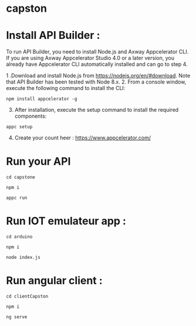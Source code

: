 # capston

# Install API Builder :

To run API Builder, you need to install Node.js and Axway Appcelerator CLI. If you are using Axway Appcelerator Studio 4.0 or a later version, you already have Appcelerator CLI automatically installed and can go to step 4.

 1 .Download and install Node.js from https://nodejs.org/en/#download. Note that API Builder has been tested with Node 8.x.
 2. From a console window, execute the following command to install the CLI:
 
 ```
 npm install appcelerator -g
 ```
 3. After installation, execute the setup command to install the required components:
 
 ```
 appc setup
 ```
 
 4. Create your count heer : https://www.appcelerator.com/
 
 # Run your API
 
  ```
  cd capstone
 
  npm i
 
  appc run
   ```
 
 # Run IOT emulateur app :
 ```
 cd arduino
 
 npm i
 
 node index.js
  ```
 
 # Run angular client :
 
  ```
 cd clientCapston
 
 npm i

 ng serve
  ```
